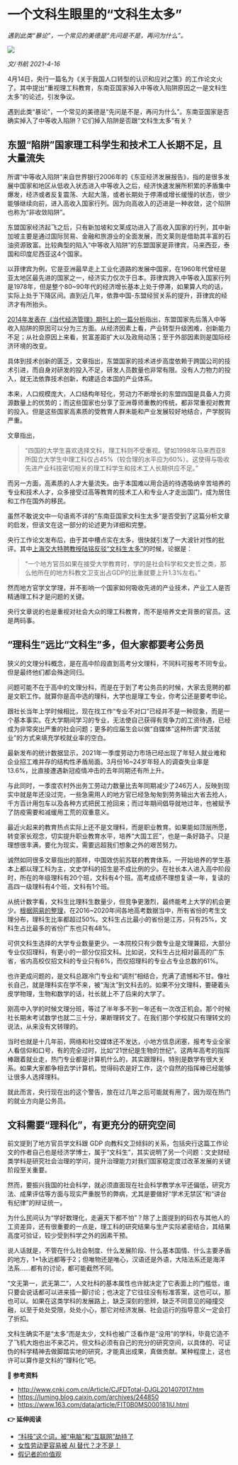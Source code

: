 # 一个文科生眼里的“文科生太多”

*遇到此类“暴论”，一个常见的美德是“先问是不是，再问为什么”。*

![](https://lishuhang.me/img/2021/04/0417-00.jpg)

*文/书航 2021-4-16*

4月14日，央行一篇名为《关于我国人口转型的认识和应对之策》的工作论文火了。其中提出“重视理工科教育，东南亚国家掉入中等收入陷阱原因之一是文科生太多”的论述，引发争议。

遇到此类“暴论”，一个常见的美德是“先问是不是，再问为什么”。东南亚国家是否确实掉入了中等收入陷阱？它们掉入陷阱是否跟“文科生太多”有关？

## 东盟“陷阱”国家理工科学生和技术工人长期不足，且大量流失

所谓“中等收入陷阱”来自世界银行2006年的《东亚经济发展报告》，指的是很多发展中国家和地区从低收入状态进入中等收入之后，经济快速发展所积累的矛盾集中爆发，经济或者反复震荡、大起大落，或者长期处于停滞或增长缓慢的状态，很少能够继续向前，进入高收入国家行列。因为向高收入的迈进是一种收敛，这个陷阱也称为“非收敛陷阱”。

东盟国家经济起飞之后，只有新加坡和文莱成功进入了高收入国家的行列，其中新加坡主要是通过国际贸易、金融和旅游业的全面发展，而文莱则是借助其丰富的石油资源致富。比较典型的陷入“中等收入陷阱”的东盟国家是菲律宾，马来西亚，泰国和印度尼西亚这4个国家。

以菲律宾为例，它是亚洲最早走上工业化道路的发展中国家，在1960年代曾经是亚太地区最先进的国家之一，经济实力仅次于日本。菲律宾跨入中等收入国家行列是1978年，但是整个80~90年代的经济增长基本上处于停滞，如果算人均的话，实际上处于下降区间。直到近几年，依靠中国-东盟经贸关系的提升，菲律宾的经济才有所抬头。

[2014年发表在《当代经济管理》期刊上的一篇分析](http://www.cnki.com.cn/Article/CJFDTotal-DJGL201407017.htm)指出，东盟国家先后落入中等收入陷阱的原因可以分为三方面。从经济因素上看，产业转型升级困难，创新能力不足；从社会原因上来看，贫富差距扩大以及政局动荡；至于外部因素则是国际经济环境的改变。

具体到技术创新的匮乏，文章指出，东盟国家的技术进步高度依赖于跨国公司的技术引进，而自身对研发的投入不足，研发人员数量也非常有限。没有人力物力的投入，就无法依靠技术创新，构建适合本国的产业体系。 

本来，人口规模庞大，人口结构年轻化，劳动力不断增长的东盟四国是具备人力资源数量上的优势的；而这些国家也分享了亚洲尊师重教的传统，都非常重视对教育的投入。但是这些国家高素质的受教育人群未能和产业发展较好地结合，产学脱钩严重。

文章指出，

> “四国的大学生喜欢选择文科，理工科则不受重视。譬如1998年马来西亚8所国立大学生中理工科仅占45%（较合理的水平应为60%）。这使得与吸收先进产业科技密切相关的理工科学生和技术工人长期供应不足。”

而另一方面，高素质的人才大量流失。由于本国难以用合适的待遇吸纳辛苦培养的专业和技术人才，众多接受过高等教育的技术工人和专业人才走出国门，成为居住和工作在国外的移民。

虽然不敢说文中一句语焉不详的“东南亚国家文科生太多”是否受到了这篇分析文章的启发，但该文在这一部分的论述更为详细和完整。

央行工作论文发布后，由于其中槽点实在太多，很快就引发了一大波针对性的批评。其中[上海交大特聘教授陆铭反驳“文科生太多”](https://luming.blog.caixin.com/archives/244850)的时候，论据是：

> “一个地方官员如果在接受大学教育时，学的是社会科学和文史哲之类，那么他所在的地方科教文卫支出占GDP的比重就要上升1.3%左右。”

然而地方官学文学理，并不影响一个国家如何吸收先进的产业技术，产业工人是否精通理工科才是问题的关键。

央行文章说的也是重视对社会大众的理工科教育，而不是培养文史背景的官员。这是两码事。

## “理科生”远比“文科生”多，但大家都要考公务员

狭义的文理分科概念，是在高中阶段直到高考分文理科，不同科可报考不同专业。但是最终他们都会殊途同归。

问题可能不在于高中的文理分科，而是在于到了考公务员的时候，大家去竞聘的都是文职工作。就算你是高中选的理科，大学也是理工专业，你考公还是要考申论。

跟社长当年上学时候相比，现在找工作“专业不对口”已经并不是一种现象，而是一个基本事实。在大学期间学习的专业，无法使自己获得有竞争力的工资待遇，已经成为非常突出严重的社会问题；更多的应届生会以做“自媒体”这种所谓“灵活就业”的方式来填充学校就业率的空白。

最新发布的统计数据显示，2021年一季度劳动力市场已经出现了年轻人就业难和企业招工难并存的结构性矛盾局面。3月份16~24岁年轻人的调查失业率是13.6%，比直接遭遇新冠疫情冲击的去年同期还有所上升。

与此同时，一季度农村外出务工劳动力数量比去年同期减少了246万人，反映到现实中就是年还没过完，一些急需用人的地方官已经急匆匆到劳务输出大省去抢人，千方百计用包车以及各种方式把民工抢回来；而过年期间倡导就地过年，也被赋予了防疫需要和减缓用工荒的双重意义。

最近火起来的教育热点实际上还不是文理科，而是职业教育。如果能如顶层所愿，转变家长观念，切实提升职业教育水平，培养“大国工匠”，也是一条好路子。只是理想很丰满，要化为现实，需要远超我们想象之外的艰苦努力。

诚然如同很多文章指出的那样，中国效仿前苏联的教育体系，一开始培养的学生基本上都以理工科为主，文史学科的招生是不成比例的少。在社长本人进入高中阶段时，所在的年级理科有20个班，文科有4个班。高考成绩不理想复读一年，复读的高四一级理科有4个班，文科有1个班。

从统计数字看，文科生比理科生数量少，但竞争更激烈，最终能考上大学的机会更少。[根据网易的整理](https://www.163.com/data/article/FIT0B0MS000181IU.html)，在2016~2020年间各地高考数据当中，所有省份的考生文理分布，理科生比率都超过50%。文科生占比最小的省份是江苏，只有25%，文科生占比最多的省份广东也只有48%。

可供文科生选择的大学专业数量更少。一本院校只有少数专业是文理兼招，大部分专业仅招理科，有更小的一部分仅招文科。比如说，文科生占比相对最高的广东省，省内高校仅招文科的专业只有6%，而仅招理科的专业占专业总数的61%。

也许更成问题的，是文科总跟冷门专业和“调剂”相结合，充满了遗憾和不甘。像社长自己，就是理科实在学不来，被“淘汰”到文科去的。如果不分文理科，要硬着头皮学物理，生物和数学的话，社长就上不了后来的大学了。

刚高中入学的时候文理分班，等过了半年多不到一年还有一次改正机会。那个时候社长期末考试数学也就二三十分，果断理转文了。在我们那个学校就只有理转文的说法，从来没有文转理的。

当时也就是十几年前，网络和社交媒体还不发达，小地方信息闭塞，报考专业全家人看信仰和口号，有的完全过时，比如“21世纪是生物的世纪”。这两年高考的指挥棒跟着就业走，热门专业都是计算机什么的，其实跟理科，特别是数学有很大关系。如果大家都争相去学计算机，觉得码农是好工作，这个自然的指挥棒已经能够让很多人选择理科。

就此而言，央行现在出的这个警告，放在过几年之后可能就有用了，因为现在热门的就业方向是公务员。

## 文科需要“理科化”，有更充分的研究空间

前文提到了地方官员学文科跟 GDP 向教科文卫倾斜的关系，包括央行这篇工作论文的作者自己也是经济学博士，属于“文科生”，其实说明了另一个问题：文史财经类学科是研究社会治理的学问，提升治理能力对我们国家稳定度过改革发展的关键阶段至关重要。

然而，要振兴我国的社会科学，就必须直面现在社会科学教学水平还偏低，研究方法、成果评估等方面与现实严重脱节的弊病，尤其是要做好“学术无禁区”和“讲台有纪律”的辩证统一。

为什么民间认为“学好数理化，走遍天下都不怕”？除了上面提到的码农与其他人的工资差异，还有很重要的一点是，理工科的研究结果与生产实际紧密结合，其结果高度可验证，较少受到科学之外的因素干预。

说人话就是，不管在什么社会制度、什么发展阶段、什么基本国情、什么主要矛盾的地方，1+1永远都等于2；但唯物还是唯心，汉语还是外语，大陆法系还是海洋法系……都有的讨论，都可能截然不同。

“文无第一，武无第二”，人文社科的基本属性也许就决定了它表面上的门槛低，谁只要会说话都可以进来插一脚讨论；也决定了它往往没有标准答案，这也可以，那也可以。如果在这类学科的发展路上，缺乏深刻的思辨，缺乏不同意见的碰撞交融，以至于处处受限，处处小心，那它对经济发展、社会运行的指导意义一定会打了折扣。

文科生确实不是“太多”而是太少，文科也被广泛看作是“没用”的学科，毕竟它造不了飞机大炮也出不来芯片。但文科必须有自己的充分的研究空间，以具体的、可证伪的科学精神去做脚踏实地的研究，才能真出成果，真做贡献。某种程度上，这也许可以算作是文科的“理科化”吧。

**📕 参考资料**

- http://www.cnki.com.cn/Article/CJFDTotal-DJGL201407017.htm
- https://luming.blog.caixin.com/archives/244850
- https://www.163.com/data/article/FIT0B0MS000181IU.html

**👉 延伸阅读**

- [“科技”这个词，被“电脑”和“互联网”劫持了](http://mp.weixin.qq.com/s?__biz=MjM5Mjg1ODIxMQ==&mid=2650661180&idx=1&sn=d3e4186fb9b16920ec607259d9634638&chksm=be96a83089e121261f0297b09e431b03253d2758d1607f0b6ecb9e1288a869ba35d1f370dbdf&scene=21#wechat_redirect)
- [女性劳动更容易被 AI 替代？才不是！](http://mp.weixin.qq.com/s?__biz=MjM5Mjg1ODIxMQ==&mid=2650660680&idx=1&sn=b808e9ca28be260c0b80552fb8316e3e&chksm=be96964489e11f52aee50abf6202a4a701abe9d89ad2b95e93e317ccf6c46cd02374f1c4cb31&scene=21#wechat_redirect)
- [假记者的价值观](http://mp.weixin.qq.com/s?__biz=MjM5Mjg1ODIxMQ==&mid=2650659036&idx=1&sn=52efcf925acb321e60d58fe592e3296b&chksm=be9691d089e118c6e2a61d16f0879e2323a73313971dd170c5bb74961a8097251fbc3040cf63&scene=21#wechat_redirect)